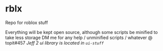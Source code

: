 # rblx
Repo for roblox stuff

Everything will be kept open source, although some scripts be minified to take less storage
DM me for any help / unminified scripts / whatever @ topit#457
*Jeff 2 ui library is located in `ui-stuff`*
